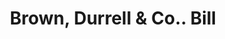 ---
doi: 10.7916/D8QZ3P0M
date_other: '1880'
date_other_textual: 1880-1889
form: printed ephemera
genre:
- Invoices
name:
- Brown, Durrell & Co.
object_in_context_url: https://biggert.cul.columbia.edu/items/view/ave_biggert_00340
subject_hierarchical_geographic:
- Boston, Massachusetts, United States
subject_name:
- Brown, Durrell & Co.
title: Brown, Durrell & Co.. Bill
sort_title: Brown, Durrell & Co.. Bill
call_number: ave_biggert_00340
coordinates:
- 42.35805555555556,-71.06361111111111
pid: ave_biggert_00340
identifiers: ave_biggert_00340
permalink: /biggert/ave_biggert_00340/
layout: iiif-image-page
---
